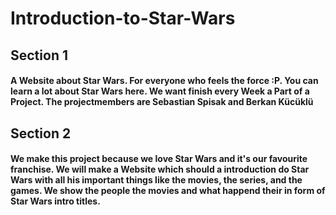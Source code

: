 # Introduction-to-Star-Wars
## Section 1
#### A Website about Star Wars. For everyone who feels the force :P. You can learn a lot about Star Wars here. We want finish every Week a Part of a Project. The projectmembers are Sebastian Spisak and Berkan Kücüklü

## Section 2
#### We make this project because we love Star Wars and it's our favourite franchise. We will make a Website which should a introduction do Star Wars with all his important things like the movies, the series, and the games. We show the people the movies and what happend their in form of Star Wars intro titles.
